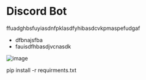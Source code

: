 # Discord Bot

ffuadghbsfuyiasdnfpklasdfyhibasdcvkpmaspefudgaf

- dfbnajsfba 
- fauisdfhbasdjvcnasdk


![image](https://upload.wikimedia.org/wikipedia/commons/thumb/4/4d/Cat_November_2010-1a.jpg/330px-Cat_November_2010-1a.jpg)

pip install -r requirments.txt